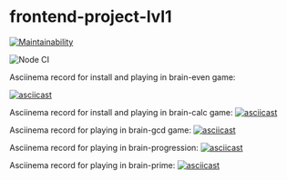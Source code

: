 # frontend-project-lvl1

[![Maintainability](https://api.codeclimate.com/v1/badges/a99a88d28ad37a79dbf6/maintainability)](https://codeclimate.com/github.com/YaAleksey/frontend-project-lvl1/maintainability)

![Node CI](https://github.com/YaAleksey/frontend-project-lvl1/actions)

Asciinema record for install and playing in brain-even game:

[![asciicast](https://asciinema.org/a/2O1ubVw3XMXDQGCcAjrZMdhdS.svg)](https://asciinema.org/a/2O1ubVw3XMXDQGCcAjrZMdhdS)

Asciinema record for install and playing in brain-calc game:
[![asciicast](https://asciinema.org/a/Tn6YGgoytJG62IgAHuzHv0qxp.svg)](https://asciinema.org/a/Tn6YGgoytJG62IgAHuzHv0qxp)

Asciinema record for playing in brain-gcd game:
[![asciicast](https://asciinema.org/a/FVh5StNXMnkRiNftZmZU7eMIQ.svg)](https://asciinema.org/a/FVh5StNXMnkRiNftZmZU7eMIQ)

Asciinema record for playing in brain-progression:
[![asciicast](https://asciinema.org/a/ocDJXLcPzrYnOa7nHhPZN5bf0.svg)](https://asciinema.org/a/ocDJXLcPzrYnOa7nHhPZN5bf0)

Asciinema record for playing in brain-prime:
[![asciicast](https://asciinema.org/a/kLChAPgWR38jlkCgisktcRr2a.svg)](https://asciinema.org/a/kLChAPgWR38jlkCgisktcRr2a)

